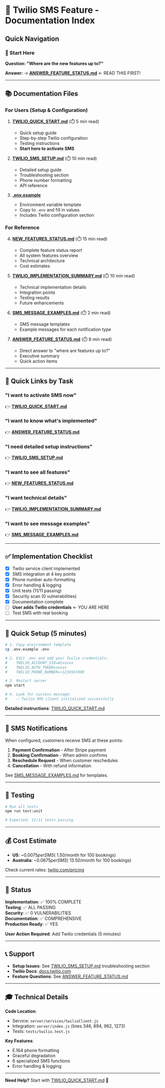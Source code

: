 # 🚀 Twilio SMS Feature - Documentation Index

## Quick Navigation

### 🎯 Start Here
**Question: "Where are the new features up to?"**

**Answer:** → **[ANSWER_FEATURE_STATUS.md](./ANSWER_FEATURE_STATUS.md)** ← READ THIS FIRST!

---

## 📚 Documentation Files

### For Users (Setup & Configuration)
1. **[TWILIO_QUICK_START.md](./TWILIO_QUICK_START.md)** (⏱️ 5 min read)
   - Quick setup guide
   - Step-by-step Twilio configuration
   - Testing instructions
   - **Start here to activate SMS**

2. **[TWILIO_SMS_SETUP.md](./TWILIO_SMS_SETUP.md)** (⏱️ 10 min read)
   - Detailed setup guide
   - Troubleshooting section
   - Phone number formatting
   - API reference

3. **[.env.example](./.env.example)**
   - Environment variable template
   - Copy to `.env` and fill in values
   - Includes Twilio configuration section

### For Reference
4. **[NEW_FEATURES_STATUS.md](./NEW_FEATURES_STATUS.md)** (⏱️ 15 min read)
   - Complete feature status report
   - All system features overview
   - Technical architecture
   - Cost estimates

5. **[TWILIO_IMPLEMENTATION_SUMMARY.md](./TWILIO_IMPLEMENTATION_SUMMARY.md)** (⏱️ 10 min read)
   - Technical implementation details
   - Integration points
   - Testing results
   - Future enhancements

6. **[SMS_MESSAGE_EXAMPLES.md](./SMS_MESSAGE_EXAMPLES.md)** (⏱️ 2 min read)
   - SMS message templates
   - Example messages for each notification type

7. **[ANSWER_FEATURE_STATUS.md](./ANSWER_FEATURE_STATUS.md)** (⏱️ 8 min read)
   - Direct answer to "where are features up to?"
   - Executive summary
   - Quick action items

---

## 🎯 Quick Links by Task

### "I want to activate SMS now"
👉 **[TWILIO_QUICK_START.md](./TWILIO_QUICK_START.md)**

### "I want to know what's implemented"
👉 **[ANSWER_FEATURE_STATUS.md](./ANSWER_FEATURE_STATUS.md)**

### "I need detailed setup instructions"
👉 **[TWILIO_SMS_SETUP.md](./TWILIO_SMS_SETUP.md)**

### "I want to see all features"
👉 **[NEW_FEATURES_STATUS.md](./NEW_FEATURES_STATUS.md)**

### "I want technical details"
👉 **[TWILIO_IMPLEMENTATION_SUMMARY.md](./TWILIO_IMPLEMENTATION_SUMMARY.md)**

### "I want to see message examples"
👉 **[SMS_MESSAGE_EXAMPLES.md](./SMS_MESSAGE_EXAMPLES.md)**

---

## ✅ Implementation Checklist

- [x] Twilio service client implemented
- [x] SMS integration at 4 key points
- [x] Phone number auto-formatting
- [x] Error handling & logging
- [x] Unit tests (11/11 passing)
- [x] Security scan (0 vulnerabilities)
- [x] Documentation complete
- [ ] **User adds Twilio credentials** ← YOU ARE HERE
- [ ] Test SMS with real booking

---

## 🔧 Quick Setup (5 minutes)

```bash
# 1. Copy environment template
cp .env.example .env

# 2. Edit .env and add your Twilio credentials:
#    TWILIO_ACCOUNT_SID=ACxxxxx
#    TWILIO_AUTH_TOKEN=xxxxx
#    TWILIO_PHONE_NUMBER=+1234567890

# 3. Restart server
npm start

# 4. Look for success message:
#    ✅ Twilio SMS client initialized successfully
```

**Detailed instructions**: [TWILIO_QUICK_START.md](./TWILIO_QUICK_START.md)

---

## 📱 SMS Notifications

When configured, customers receive SMS at these points:

1. **Payment Confirmation** - After Stripe payment
2. **Booking Confirmation** - When admin confirms
3. **Reschedule Request** - When customer reschedules
4. **Cancellation** - With refund information

See [SMS_MESSAGE_EXAMPLES.md](./SMS_MESSAGE_EXAMPLES.md) for templates.

---

## 🧪 Testing

```bash
# Run all tests
npm run test:unit

# Expected: 11/11 tests passing
```

---

## 💰 Cost Estimate

- **US**: ~$0.0075 per SMS (~$1.50/month for 100 bookings)
- **Australia**: ~$0.0675 per SMS (~$13.50/month for 100 bookings)

Check current rates: [twilio.com/pricing](https://www.twilio.com/pricing)

---

## 🚀 Status

**Implementation**: ✅ 100% COMPLETE  
**Testing**: ✅ ALL PASSING  
**Security**: ✅ 0 VULNERABILITIES  
**Documentation**: ✅ COMPREHENSIVE  
**Production Ready**: ✅ YES

**User Action Required**: Add Twilio credentials (5 minutes)

---

## 📞 Support

- **Setup Issues**: See [TWILIO_SMS_SETUP.md](./TWILIO_SMS_SETUP.md) troubleshooting section
- **Twilio Docs**: [docs.twilio.com](https://www.twilio.com/docs)
- **Feature Questions**: See [ANSWER_FEATURE_STATUS.md](./ANSWER_FEATURE_STATUS.md)

---

## 🎓 Technical Details

**Code Location**:
- Service: `server/services/twilioClient.js`
- Integration: `server/index.js` (lines 346, 894, 962, 1273)
- Tests: `tests/twilio.test.js`

**Key Features**:
- E.164 phone formatting
- Graceful degradation
- 6 specialized SMS functions
- Error handling & logging

---

**Need Help?** Start with [TWILIO_QUICK_START.md](./TWILIO_QUICK_START.md) 🚀
